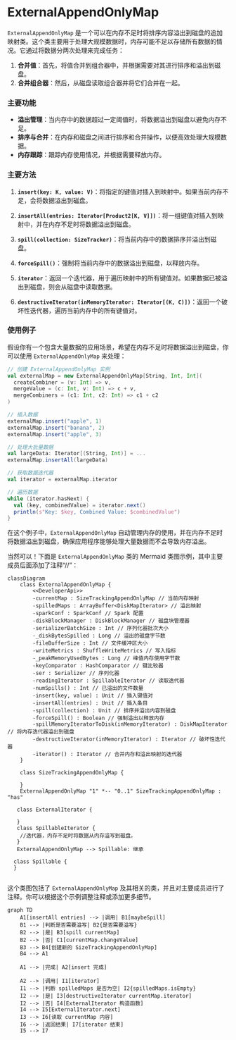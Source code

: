 # ExternalAppendOnlyMap

`ExternalAppendOnlyMap` 是一个可以在内存不足时将排序内容溢出到磁盘的追加映射类。这个类主要用于处理大规模数据时，内存可能不足以存储所有数据的情况。它通过将数据分两次处理来完成任务：

1. **合并值**：首先，将值合并到组合器中，并根据需要对其进行排序和溢出到磁盘。
2. **合并组合器**：然后，从磁盘读取组合器并将它们合并在一起。

### 主要功能

- **溢出管理**：当内存中的数据超过一定阈值时，将数据溢出到磁盘以避免内存不足。
- **排序与合并**：在内存和磁盘之间进行排序和合并操作，以便高效处理大规模数据。
- **内存跟踪**：跟踪内存使用情况，并根据需要释放内存。

### 主要方法

1. **`insert(key: K, value: V)`**：将指定的键值对插入到映射中。如果当前内存不足，会将数据溢出到磁盘。

2. **`insertAll(entries: Iterator[Product2[K, V]])`**：将一组键值对插入到映射中，并在内存不足时将数据溢出到磁盘。

3. **`spill(collection: SizeTracker)`**：将当前内存中的数据排序并溢出到磁盘。

4. **`forceSpill()`**：强制将当前内存中的数据溢出到磁盘，以释放内存。

5. **`iterator`**：返回一个迭代器，用于遍历映射中的所有键值对。如果数据已被溢出到磁盘，则会从磁盘中读取数据。

6. **`destructiveIterator(inMemoryIterator: Iterator[(K, C)])`**：返回一个破坏性迭代器，遍历当前内存中的所有键值对。

### 使用例子

假设你有一个包含大量数据的应用场景，希望在内存不足时将数据溢出到磁盘，你可以使用 `ExternalAppendOnlyMap` 来处理：

```scala
// 创建 ExternalAppendOnlyMap 实例
val externalMap = new ExternalAppendOnlyMap[String, Int, Int](
  createCombiner = (v: Int) => v,
  mergeValue = (c: Int, v: Int) => c + v,
  mergeCombiners = (c1: Int, c2: Int) => c1 + c2
)

// 插入数据
externalMap.insert("apple", 1)
externalMap.insert("banana", 2)
externalMap.insert("apple", 3)

// 处理大批量数据
val largeData: Iterator[(String, Int)] = ...
externalMap.insertAll(largeData)

// 获取数据迭代器
val iterator = externalMap.iterator

// 遍历数据
while (iterator.hasNext) {
  val (key, combinedValue) = iterator.next()
  println(s"Key: $key, Combined Value: $combinedValue")
}
```

在这个例子中，`ExternalAppendOnlyMap` 自动管理内存的使用，并在内存不足时将数据溢出到磁盘，确保应用程序能够处理大量数据而不会导致内存溢出。

当然可以！下面是 `ExternalAppendOnlyMap` 类的 Mermaid 类图示例，其中主要成员后面添加了注释“//”：

```mermaid
classDiagram
    class ExternalAppendOnlyMap {
        <<DeveloperApi>>
        -currentMap : SizeTrackingAppendOnlyMap // 当前内存映射
        -spilledMaps : ArrayBuffer<DiskMapIterator> // 溢出映射
        -sparkConf : SparkConf // Spark 配置
        -diskBlockManager : DiskBlockManager // 磁盘块管理器
        -serializerBatchSize : Int // 序列化器批次大小
        -_diskBytesSpilled : Long // 溢出的磁盘字节数
        -fileBufferSize : Int // 文件缓冲区大小
        -writeMetrics : ShuffleWriteMetrics // 写入指标
        -_peakMemoryUsedBytes : Long // 峰值内存使用字节数
        -keyComparator : HashComparator // 键比较器
        -ser : Serializer // 序列化器
        -readingIterator : SpillableIterator // 读取迭代器
        -numSpills() : Int // 已溢出的文件数量
        -insert(key, value) : Unit // 插入键值对
        -insertAll(entries) : Unit // 插入条目
        -spill(collection) : Unit // 排序并溢出内容到磁盘
        -forceSpill() : Boolean // 强制溢出以释放内存
        -spillMemoryIteratorToDisk(inMemoryIterator) : DiskMapIterator // 将内存迭代器溢出到磁盘
        -destructiveIterator(inMemoryIterator) : Iterator // 破坏性迭代器
        -iterator() : Iterator // 合并内存和溢出映射的迭代器
    }

    class SizeTrackingAppendOnlyMap {
      
    }
    ExternalAppendOnlyMap "1" *-- "0..1" SizeTrackingAppendOnlyMap : "has"
   
   class ExternalIterator {

   }
   class SpillableIterator {
    //迭代器，内存不足时将数据从内存溢写到磁盘。
   }
   ExternalAppendOnlyMap --> Spillable: 继承
  
  class Spillable {
  }
   
```

这个类图包括了 `ExternalAppendOnlyMap` 及其相关的类，并且对主要成员进行了注释。你可以根据这个示例调整注释或添加更多细节。

```mermaid
graph TD
    A1[insertAll entries] --> |调用| B1[maybeSpill]
    B1 --> |判断是否需要溢写| B2{是否需要溢写}
    B2 --> |是| B3[spill currentMap]
    B2 --> |否| C1[currentMap.changeValue]
    B3 --> B4[创建新的 SizeTrackingAppendOnlyMap]
    B4 --> A1

    A1 --> |完成| A2[insert 完成]

    A2 --> |调用| I1[iterator]
    I1 --> |判断 spilledMaps 是否为空| I2{spilledMaps.isEmpty}
    I2 --> |是| I3[destructiveIterator currentMap.iterator]
    I2 --> |否| I4[ExternalIterator 构造函数]
    I4 --> I5[ExternalIterator.next]
    I3 --> I6[读取 currentMap 内容]
    I6 --> |返回结果| I7[iterator 结束]
    I5 --> I7
```
